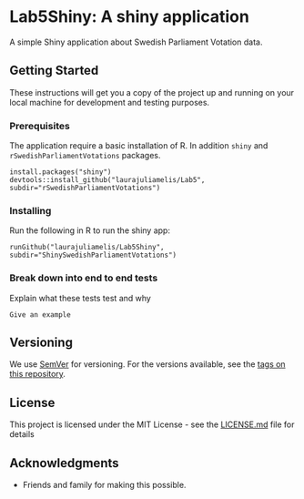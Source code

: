 # Lab5Shiny: A shiny application

A simple Shiny application about Swedish Parliament Votation data. 

## Getting Started

These instructions will get you a copy of the project up and running on your local machine for development and testing purposes.

### Prerequisites

The application require a basic installation of R. In addition `shiny` and `rSwedishParliamentVotations` packages.

```
install.packages("shiny")
devtools::install_github("laurajuliamelis/Lab5", subdir="rSwedishParliamentVotations")
```

### Installing

Run the following in R to run the shiny app:

```
runGithub("laurajuliamelis/Lab5Shiny", subdir="ShinySwedishParliamentVotations")
```


### Break down into end to end tests

Explain what these tests test and why

```
Give an example
```

## Versioning

We use [SemVer](http://semver.org/) for versioning. For the versions available, see the [tags on this repository](https://github.com/your/project/tags). 

## License

This project is licensed under the MIT License - see the [LICENSE.md](LICENSE.md) file for details

## Acknowledgments

* Friends and family for making this possible.